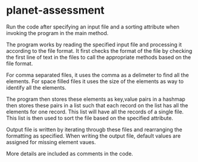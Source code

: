 # planet-assessment

Run the code after specifying an input file and a sorting attribute when invoking the program in the main method. 


The program works by reading the specified input file and processing it according to the file format. It first checks the format of the file by checking the first line of text in the files to call the appropriate methods based on the file format. 

For comma separated files, it uses the comma as a delimeter to find all the elements. For space filled files it uses the size of the elements as way to identify all the elements. 

The program then stores these elements as key,value pairs in a hashmap then stores these pairs in a list such that each record on the list has all the elements for one record. This list will have all the records of a single file. This list is then used to sort the file based on the specified attribute. 

Output file is written by iterating througb these files and rearranging the formatting as specified. When writing the output file, default values are assigned for missing element vaues. 

More details are included as comments in the code. 

